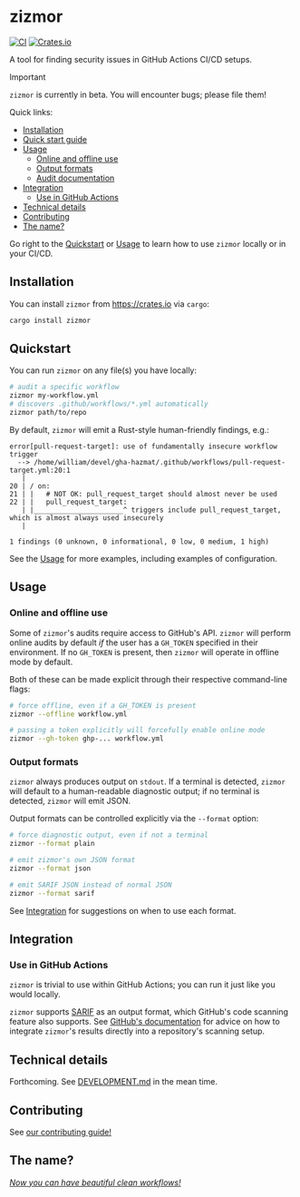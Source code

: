 # zizmor

[![CI](https://github.com/woodruffw/zizmor/actions/workflows/ci.yml/badge.svg)](https://github.com/woodruffw/zizmor/actions/workflows/ci.yml)
[![Crates.io](https://img.shields.io/crates/v/zizmor)](https://crates.io/crates/zizmor)

A tool for finding security issues in GitHub Actions CI/CD setups.

> [!IMPORTANT]
> `zizmor` is currently in beta. You will encounter bugs; please file them!

Quick links:

* [Installation](#installation)
* [Quick start guide](#quickstart)
* [Usage](#usage)
  * [Online and offline use](#online-and-offline-use)
  * [Output formats](#output-formats)
  * [Audit documentation](./docs/audit/)
* [Integration](#integration)
  * [Use in GitHub Actions](#use-in-github-actions)
* [Technical details](#technical-details)
* [Contributing](#contributing)
* [The name?](#the-name)

Go right to the [Quickstart](#quickstart) or [Usage](#usage) to learn
how to use `zizmor` locally or in your CI/CD.

## Installation

You can install `zizmor` from <https://crates.io> via `cargo`:

```bash
cargo install zizmor
```

## Quickstart

You can run `zizmor` on any file(s) you have locally:

```bash
# audit a specific workflow
zizmor my-workflow.yml
# discovers .github/workflows/*.yml automatically
zizmor path/to/repo
```

By default, `zizmor` will emit a Rust-style human-friendly findings, e.g.:

```console
error[pull-request-target]: use of fundamentally insecure workflow trigger
  --> /home/william/devel/gha-hazmat/.github/workflows/pull-request-target.yml:20:1
   |
20 | / on:
21 | |   # NOT OK: pull_request_target should almost never be used
22 | |   pull_request_target:
   | |______________________^ triggers include pull_request_target, which is almost always used insecurely
   |

1 findings (0 unknown, 0 informational, 0 low, 0 medium, 1 high)
```

See the [Usage](#usage) for more examples, including examples of configuration.

## Usage

### Online and offline use

Some of `zizmor`'s audits require access to GitHub's API. `zizmor` will perform
online audits by default *if* the user has a `GH_TOKEN` specified
in their environment. If no `GH_TOKEN` is present, then `zizmor` will operate
in offline mode by default.

Both of these can be made explicit through their respective command-line flags:

```bash
# force offline, even if a GH_TOKEN is present
zizmor --offline workflow.yml

# passing a token explicitly will forcefully enable online mode
zizmor --gh-token ghp-... workflow.yml
```

### Output formats

`zizmor` always produces output on `stdout`. If a terminal is detected,
`zizmor` will default to a human-readable diagnostic output; if no terminal
is detected, `zizmor` will emit JSON.

Output formats can be controlled explicitly via the `--format` option:

```bash
# force diagnostic output, even if not a terminal
zizmor --format plain

# emit zizmor's own JSON format
zizmor --format json

# emit SARIF JSON instead of normal JSON
zizmor --format sarif
```

See [Integration](#integration) for suggestions on when to use each format.

## Integration

### Use in GitHub Actions

`zizmor` is trivial to use within GitHub Actions; you can run it just like
you would locally.

`zizmor` supports [SARIF] as an output format, which GitHub's code scanning
feature also supports. See [GitHub's documentation] for advice on how to
integrate `zizmor`'s results directly into a repository's scanning setup.

[SARIF]: https://sarifweb.azurewebsites.net/

[GitHub's documentation]: https://docs.github.com/en/code-security/code-scanning/integrating-with-code-scanning/uploading-a-sarif-file-to-github

## Technical details

Forthcoming. See [DEVELOPMENT.md](./docs/DEVELOPMENT.md) in the mean time.

## Contributing

See [our contributing guide!](./CONTRIBUTING.md)

## The name?

*[Now you can have beautiful clean workflows!]*

[Now you can have beautiful clean workflows!]: https://www.youtube.com/watch?v=ol7rxFCvpy8

[roadmap]: https://github.com/woodruffw/zizmor/issues/1
